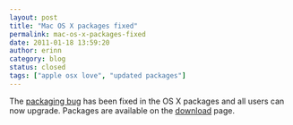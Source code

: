 ```yaml
---
layout: post
title: "Mac OS X packages fixed"
permalink: mac-os-x-packages-fixed
date: 2011-01-18 13:59:20
author: erinn
category: blog
status: closed
tags: ["apple osx love", "updated packages"]
---
```


The [packaging bug](https://trac.torproject.org/projects/tor/ticket/2406) has been fixed in the OS X packages and all users can now upgrade. Packages are available on the [download](https://www.torproject.org/download) page.
